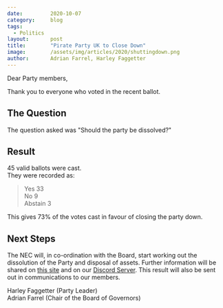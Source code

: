 ```yaml
---
date:         2020-10-07
category:     blog
tags:
  - Politics
layout:       post
title:        "Pirate Party UK to Close Down"
image:        /assets/img/articles/2020/shuttingdown.png
author:       Adrian Farrel, Harley Faggetter
---
```


Dear Party members,

Thank you to everyone who voted in the recent ballot.

## The Question ##

The question asked was "Should the party be dissolved?"

## Result ##

45 valid ballots were cast.  
They were recorded as:

> Yes         33  
> No          9  
> Abstain     3  

This gives 73% of the votes cast in favour of closing the party down.

## Next Steps ##

The NEC will, in co-ordination with the Board, start working out the dissolution of the Party and disposal of assets. Further information will be shared on [this site](https://pirateparty.org.uk) and on our [Discord Server](https://discord.pirateparty.org.uk). This result will also be sent out in communications to our members.


Harley Faggetter (Party Leader)  
Adrian Farrel (Chair of the Board of Governors)
